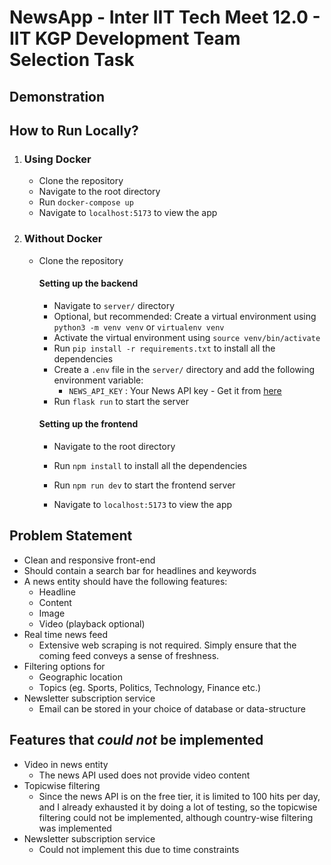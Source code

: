 # NewsApp - Inter IIT Tech Meet 12.0 - IIT KGP Development Team Selection Task

## Demonstration




## How to Run Locally? 
1. ### Using Docker
    - Clone the repository
    - Navigate to the root directory
    - Run `docker-compose up`
    - Navigate to `localhost:5173` to view the app

2. ### Without Docker
   - Clone the repository
       #### Setting up the backend 
       - Navigate to `server/` directory
       - Optional, but recommended: Create a virtual environment using `python3 -m venv venv` or `virtualenv venv`
       - Activate the virtual environment using `source venv/bin/activate`
       - Run `pip install -r requirements.txt` to install all the dependencies
       - Create a `.env` file in the `server/` directory and add the following environment variable:
         - `NEWS_API_KEY` : Your News API key - Get it from [here](https://newsapi.org/)
       - Run `flask run` to start the server
       
       #### Setting up the frontend
       - Navigate to the root directory
       - Run `npm install` to install all the dependencies
       - Run `npm run dev` to start the frontend server

       - Navigate to `localhost:5173` to view the app

## Problem Statement 

- Clean and responsive front-end
- Should contain a search bar for headlines and keywords
- A news entity should have the following features:
    - Headline
    - Content
    - Image
    - Video (playback optional)
- Real time news feed
    - Extensive web scraping is not required. Simply ensure that the coming feed conveys a sense of freshness.
- Filtering options for
    - Geographic location
    - Topics (eg. Sports, Politics, Technology, Finance etc.)
- Newsletter subscription service
    - Email can be stored in your choice of database or data-structure

## Features that *could not* be implemented 
- Video in news entity
  - The news API used does not provide video content
- Topicwise filtering 
  - Since the news API is on the free tier, it is limited to 100 hits per day, and I already exhausted it by doing a lot of testing, so the topicwise filtering could not be implemented, although country-wise filtering was implemented
- Newsletter subscription service 
  - Could not implement this due to time constraints


